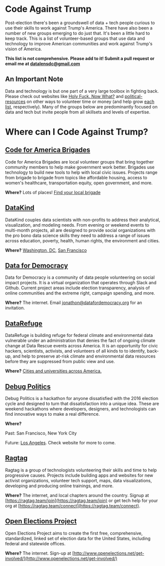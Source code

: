 # Code Against Trump

Post-election there's been a groundswell of data + tech people curious to use their skills to work against Trump's America. There have also been a number of new groups emerging to do just that. It's been a little hard to keep track. This is a list of volunteer-based groups that use data and technology to improve American communities and work against Trump's vision of America. 

**This list is not comprehensive. Please add to it! Submit a pull request or email me at datalensdc@gmail.com**

## An Important Note
Data and technology is but one part of a very large toolbox in fighting back. Please check out websites like [Holy Fuck. Now What?](http://www.holyfucktheelection.com/) and [political-resources](https://valeriecodes.github.io/political-resources/) on other ways to volunteer time or money (and help grow [each](https://github.com/csb324/holyfucktheelectionistomorrow) [list](https://github.com/valeriecodes/political-resources), respectively). Many of the groups below are predominantly focused on data and tech but invite people from all skillsets and levels of expertise.

# Where can I Code Against Trump?


## [Code for America Brigades](http://brigade.codeforamerica.org/brigade/)
Code for America Brigades are local volunteer groups that bring together community members to help make government work better. Brigades use technology to build new tools to help with local civic issues. Projects range from brigade to brigade from topics like affordable housing, access to women's healthcare, transportation equity, open government, and more. 

**Where?** Lots of places! [Find your local brigade](http://brigade.codeforamerica.org/brigade/)


## [DataKind](http://www.datakind.org/)
DataKind couples data scientists with non-profits to address their analytical, visualization, and modeling needs. From evening or weekend events to multi-month projects, all are designed to provide social organizations with the pro bono data science skills they need to address a range of issues across education, poverty, health, human rights, the environment and cities.

**Where?** [Washington, DC](http://www.datakind.org/chapters/datakind-dc), [San Francisco](http://www.datakind.org/chapters/datakind-sf)


## [Data for Democracy](https://medium.com/data-for-democracy)
Data for Democracy is a community of data people volunteering on social impact projects. It is a virtual organization that operates through Slack and Github. Current project areas include election transparency, analysis of online communities and the extreme right, campaign spending, and more. 

**Where?** The internet. Email jonathon@datafordemocracy.org for an invitation.


## [DataRefuge](http://www.ppehlab.org/datarefuge)
DataRefuge is building refuge for federal climate and environmental data vulnerable under an administration that denies the fact of ongoing climate change at Data Rescue events across America. It is an opportunity for civic hackers, scientists, activists, and volunteers of all kinds to to identify, back-up, and help to preserve at-risk climate and environmental data resources before they are suppressed from public view and use.

**Where?** [Cities and universities across America.](http://www.ppehlab.org/datarescue-events) 


## [Debug Politics](https://www.debugpolitics.com/) 
Debug Politics is a hackathon for anyone dissatisfied with the 2016 election cycle and designed to turn that dissatisfaction into a unique idea. These are weekend hackathons where developers, designers, and technologists can find innovative ways to make a real difference.

**Where?** 

Past: San Francisco, New York City 

Future: [Los Angeles](https://www.eventbrite.com/e/debug-politics-1st-la-hackathon-tickets-29491780710). Check website for more to come.


## [Ragtag](https://ragtag.team)
Ragtag is a group of technologists volunteering their skills and time to help progressive causes. Projects include building apps and websites for new activist organizations, volunteer tech support, maps, data visualizations, developing and producing online trainings, and more.

**Where?** The internet, and local chapters around the country. Signup at [https://ragtag.team/join](https://ragtag.team/join) or get tech help for your org at [https://ragtag.team/connect](https://ragtag.team/connect).

## [Open Elections Project](http://www.openelections.net/)
Open Elections Project aims to create the first free, comprehensive, standardized, linked set of election data for the United States, including federal and statewide offices.

**Where?** The internet. Sign-up at [http://www.openelections.net/get-involved/](http://www.openelections.net/get-involved/)
